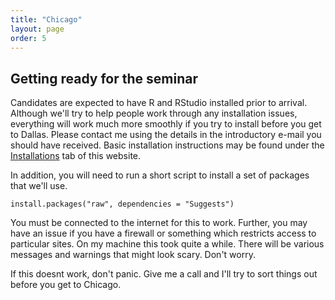 ```yaml
---
title: "Chicago"
layout: page
order: 5
---
```


## Getting ready for the seminar

Candidates are expected to have R and RStudio installed prior to arrival. Although we'll try to help people work through any installation issues, everything will work much more smoothly if you try to install before you get to Dallas. Please contact me using the details in the introductory e-mail you should have received. Basic installation instructions may be found under the [Installations](../Installation) tab of this website.

In addition, you will need to run a short script to install a set of packages that we'll use. 

```
install.packages("raw", dependencies = "Suggests")
```

You must be connected to the internet for this to work. Further, you may have an issue if you have a firewall or something which restricts access to particular sites. On my machine this took quite a while. There will be various messages and warnings that might look scary. Don't worry.

If this doesnt work, don't panic. Give me a call and I'll try to sort things out before you get to Chicago.
